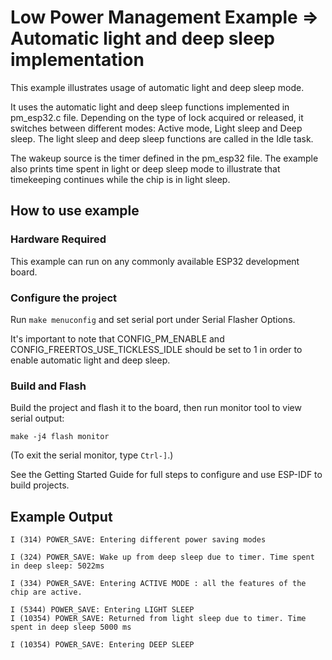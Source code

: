 # Low Power Management Example => Automatic light and deep sleep implementation

This example illustrates usage of automatic light and deep sleep mode.

It uses the automatic light and deep sleep functions implemented in pm_esp32.c file. Depending on the type of lock acquired or released, it switches between different modes: Active mode, Light sleep and Deep sleep. The light sleep and deep sleep functions are called in the Idle task.

The wakeup source is the timer defined in the pm_esp32 file. The example also prints time spent in light or deep sleep mode to illustrate that timekeeping continues while the chip is in light sleep.

## How to use example

### Hardware Required

This example can run on any commonly available ESP32 development board.

### Configure the project

Run `make menuconfig` and set serial port under Serial Flasher Options.

It's important to note that CONFIG_PM_ENABLE and CONFIG_FREERTOS_USE_TICKLESS_IDLE should be set to 1 in order to enable automatic light and deep sleep.


### Build and Flash

Build the project and flash it to the board, then run monitor tool to view serial output:

```
make -j4 flash monitor
```

(To exit the serial monitor, type ``Ctrl-]``.)

See the Getting Started Guide for full steps to configure and use ESP-IDF to build projects.

## Example Output

```
I (314) POWER_SAVE: Entering different power saving modes

I (324) POWER_SAVE: Wake up from deep sleep due to timer. Time spent in deep sleep: 5022ms

I (334) POWER_SAVE: Entering ACTIVE MODE : all the features of the chip are active.

I (5344) POWER_SAVE: Entering LIGHT SLEEP
I (10354) POWER_SAVE: Returned from light sleep due to timer. Time spent in deep sleep 5000 ms

I (10354) POWER_SAVE: Entering DEEP SLEEP

```

